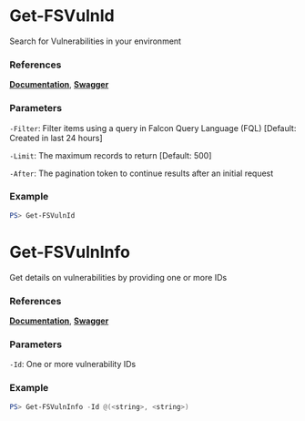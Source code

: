 # Get-FSVulnId
Search for Vulnerabilities in your environment

### References
**[Documentation](https://falcon.crowdstrike.com/support/documentation/98/spotlight-apis#find-vulnerabilities)**, **[Swagger](https://assets.falcon.crowdstrike.com/support/api/swagger.html#/spotlight-vulnerabilities/queryVulnerabilities)**

### Parameters

`-Filter`: Filter items using a query in Falcon Query Language (FQL) [Default: Created in last 24 hours]

`-Limit`: The maximum records to return [Default: 500]

`-After`: The pagination token to continue results after an initial request

### Example
```powershell
PS> Get-FSVulnId
```

# Get-FSVulnInfo
Get details on vulnerabilities by providing one or more IDs

### References
**[Documentation](https://falcon.crowdstrike.com/support/documentation/98/spotlight-apis#find-vulnerabilities)**, **[Swagger](https://assets.falcon.crowdstrike.com/support/api/swagger.html#/spotlight-vulnerabilities/getVulnerabilities)**

### Parameters

`-Id`: One or more vulnerability IDs

### Example
```powershell
PS> Get-FSVulnInfo -Id @(<string>, <string>)
```